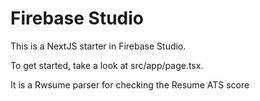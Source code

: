 # Firebase Studio

This is a NextJS starter in Firebase Studio.

To get started, take a look at src/app/page.tsx.

It is a Rwsume parser for checking the Resume ATS score 
